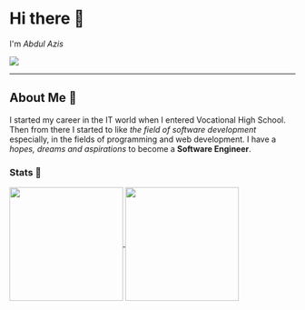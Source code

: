 # Hi there :wave:

I'm *Abdul Azis*

![](https://img.shields.io/badge/Student-Software_Engineering-blue)

---
## About Me :blue_book:

I started my career in the IT world when I entered Vocational High School. Then from there I started to like *the field of software development*
especially, in the fields of programming and web development. I have a *hopes, dreams and aspirations* to become a **Software Engineer**.

### Stats :rocket:

<a href="https://github.com/abdulaziis07">
  <img height=200 align="center" src="https://github-readme-stats.vercel.app/api?username=abdulaziis07" />
</a>
<a href="https://github.com/abdulaziis07">
  <img height=200 align="center" src="https://github-readme-stats.vercel.app/api/top-langs?username=abdulaziis07&layout=compact&langs_count=8&card_width=200" />
</a>
